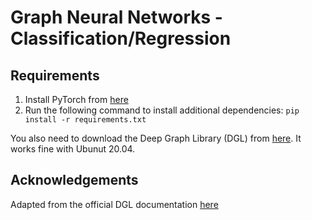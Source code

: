 # Graph Neural Networks - Classification/Regression

## Requirements
1. Install PyTorch from [here](https://pytorch.org/)
2. Run the following command to install additional dependencies:
``` pip install -r requirements.txt ```

You also need to download the Deep Graph Library (DGL) from [here](https://docs.dgl.ai/install/index.html). It works fine with Ubunut 20.04.

## Acknowledgements
Adapted from the official DGL documentation [here](https://docs.dgl.ai/tutorials/blitz/index.html)
